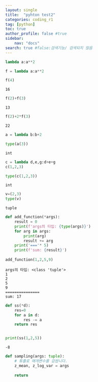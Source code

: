 ```yaml
---
layout: single
title:  "pyhton test2"
categories: coding_r1
tag: [python] 
toc: true
author_profile: false #true
sidebar:
    nav: "docs"
search: true #false:검색기능/ 검색되지 않음
---
```

```python
lambda a:a**2

f = lambda a:a**2
```


```python
f(4)
```




    16




```python
f(2)+f(3)
```




    13




```python
f(2)+2*f(3)
```




    22




```python
a = lambda b:b+2

type(a(3))
```




    int




```python
c = lambda d,e,g:d+e+g
c(1,2,3)

type(c(1,2,3))
```




    int




```python
v=(2,3)
type(v)
```




    tuple




```python
def add_function(*args):
    result = 0
    print(f'args의 타입: {type(args)}')
    for arg in args:
        print(arg)
        result += arg
    print('==='* 5)
    print(f'sum: {result}')
    
add_function(1,2,5,9)
```

    args의 타입: <class 'tuple'>
    1
    2
    5
    9
    ===============
    sum: 17
    


```python
def ss(*d):
    res=0
    for a in d:
        res -= a
    return res


print(ss(1,2,5))
```

    -8
    


```python
def sampling(args: tuple):
    # 튜플로 매개변수를 감쌉니다.
    z_mean, z_log_var = args
    
    return 
```


```python

```
